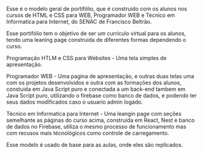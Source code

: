 Esse é o modelo geral de portifólio, que é construido com os alunos nos cursos de HTML e CSS para WEB, Programador WEB e Técnico em Informatica para Internet, do SENAC de Francisco Beltrão.

Esse portifólio tem o objetivo de ser um curriculo virtual para os alunos, tendo uma leaning page construida de diferentes formas dependendo o curso.

Programação HTLM e CSS para Websites - Uma tela simples de apresentação.

Programador WEB - Uma pagina de apresentação, e outras duas telas uma com os projetos desenvolvidos e outra com as formações dos alunos, constuida em Java Script puro e conectada a um back-end tambem em Java Script puro, utilizando o firebase como banco de dados, e podendo ter seus dados modificados caso o usuario admin logado.

Técnico em Informatica para Internet - Uma leangin page com seções semelhante as páginas do curso acima, construida em React, Nest e banco de dados no Firebase, utiliza o mesmo processo de funcionamento mas com recusos mais técnológicos como controle de carregamento.

Esse modelo é usado de base para as aulas, onde eles são replicados.
